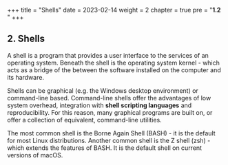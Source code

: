 +++
title = "Shells"
date = 2023-02-14
weight = 2
chapter = true
pre = "<b>1.2 </b>"
+++
## 2. Shells

A shell is a program that provides a user interface to the services of an operating system. Beneath the shell is the operating system kernel - which acts as a bridge of the between the software installed on the computer and its hardware.

Shells can be graphical (e.g. the Windows desktop environment) or command-line based. Command-line shells offer the advantages of low system overhead, integration with **shell scripting languages** and reproducibility. For this reason, many graphical programs are built on, or offer a collection of equivalent, command-line utilities.

The most common shell is the Borne Again Shell (BASH) - it is the default for most Linux distributions. Another common shell is the Z shell (zsh) - which extends the features of BASH. It is the default shell on current versions of macOS.

